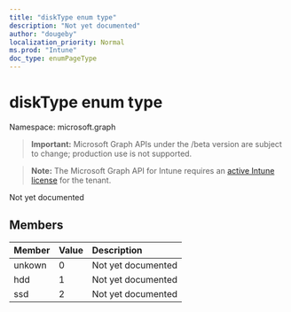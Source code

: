 ```yaml
---
title: "diskType enum type"
description: "Not yet documented"
author: "dougeby"
localization_priority: Normal
ms.prod: "Intune"
doc_type: enumPageType
---
```


# diskType enum type

Namespace: microsoft.graph

> **Important:** Microsoft Graph APIs under the /beta version are subject to change; production use is not supported.

> **Note:** The Microsoft Graph API for Intune requires an [active Intune license](https://go.microsoft.com/fwlink/?linkid=839381) for the tenant.

Not yet documented

## Members
|Member|Value|Description|
|:---|:---|:---|
|unkown|0|Not yet documented|
|hdd|1|Not yet documented|
|ssd|2|Not yet documented|



